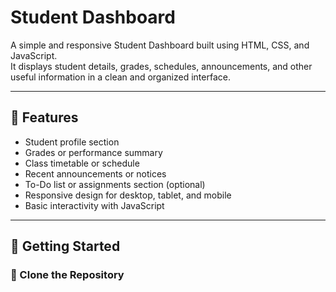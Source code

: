 # Student Dashboard

A simple and responsive Student Dashboard built using HTML, CSS, and JavaScript.  
It displays student details, grades, schedules, announcements, and other useful information in a clean and organized interface.

---

## 📌 Features

- Student profile section
- Grades or performance summary
- Class timetable or schedule
- Recent announcements or notices
- To-Do list or assignments section (optional)
- Responsive design for desktop, tablet, and mobile
- Basic interactivity with JavaScript

---

## 🚀 Getting Started

### 📁 Clone the Repository


